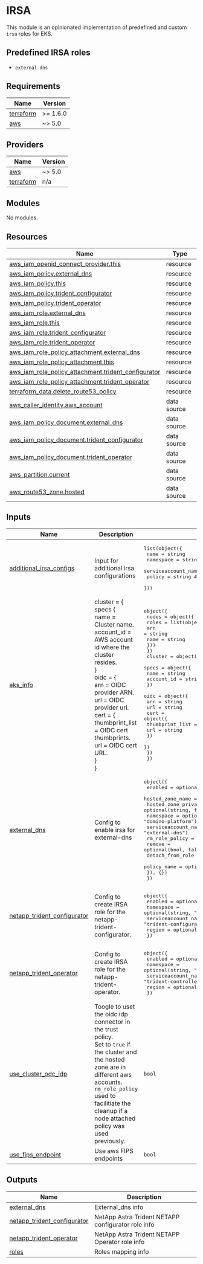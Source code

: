 # IRSA

This module is an opinionated implementation of predefined and custom `irsa` roles for EKS.

## Predefined IRSA roles

* `external-dns`

<!-- BEGINNING OF PRE-COMMIT-TERRAFORM DOCS HOOK -->
## Requirements

| Name | Version |
|------|---------|
| <a name="requirement_terraform"></a> [terraform](#requirement\_terraform) | >= 1.6.0 |
| <a name="requirement_aws"></a> [aws](#requirement\_aws) | ~> 5.0 |

## Providers

| Name | Version |
|------|---------|
| <a name="provider_aws"></a> [aws](#provider\_aws) | ~> 5.0 |
| <a name="provider_terraform"></a> [terraform](#provider\_terraform) | n/a |

## Modules

No modules.

## Resources

| Name | Type |
|------|------|
| [aws_iam_openid_connect_provider.this](https://registry.terraform.io/providers/hashicorp/aws/latest/docs/resources/iam_openid_connect_provider) | resource |
| [aws_iam_policy.external_dns](https://registry.terraform.io/providers/hashicorp/aws/latest/docs/resources/iam_policy) | resource |
| [aws_iam_policy.this](https://registry.terraform.io/providers/hashicorp/aws/latest/docs/resources/iam_policy) | resource |
| [aws_iam_policy.trident_configurator](https://registry.terraform.io/providers/hashicorp/aws/latest/docs/resources/iam_policy) | resource |
| [aws_iam_policy.trident_operator](https://registry.terraform.io/providers/hashicorp/aws/latest/docs/resources/iam_policy) | resource |
| [aws_iam_role.external_dns](https://registry.terraform.io/providers/hashicorp/aws/latest/docs/resources/iam_role) | resource |
| [aws_iam_role.this](https://registry.terraform.io/providers/hashicorp/aws/latest/docs/resources/iam_role) | resource |
| [aws_iam_role.trident_configurator](https://registry.terraform.io/providers/hashicorp/aws/latest/docs/resources/iam_role) | resource |
| [aws_iam_role.trident_operator](https://registry.terraform.io/providers/hashicorp/aws/latest/docs/resources/iam_role) | resource |
| [aws_iam_role_policy_attachment.external_dns](https://registry.terraform.io/providers/hashicorp/aws/latest/docs/resources/iam_role_policy_attachment) | resource |
| [aws_iam_role_policy_attachment.this](https://registry.terraform.io/providers/hashicorp/aws/latest/docs/resources/iam_role_policy_attachment) | resource |
| [aws_iam_role_policy_attachment.trident_configurator](https://registry.terraform.io/providers/hashicorp/aws/latest/docs/resources/iam_role_policy_attachment) | resource |
| [aws_iam_role_policy_attachment.trident_operator](https://registry.terraform.io/providers/hashicorp/aws/latest/docs/resources/iam_role_policy_attachment) | resource |
| [terraform_data.delete_route53_policy](https://registry.terraform.io/providers/hashicorp/terraform/latest/docs/resources/data) | resource |
| [aws_caller_identity.aws_account](https://registry.terraform.io/providers/hashicorp/aws/latest/docs/data-sources/caller_identity) | data source |
| [aws_iam_policy_document.external_dns](https://registry.terraform.io/providers/hashicorp/aws/latest/docs/data-sources/iam_policy_document) | data source |
| [aws_iam_policy_document.trident_configurator](https://registry.terraform.io/providers/hashicorp/aws/latest/docs/data-sources/iam_policy_document) | data source |
| [aws_iam_policy_document.trident_operator](https://registry.terraform.io/providers/hashicorp/aws/latest/docs/data-sources/iam_policy_document) | data source |
| [aws_partition.current](https://registry.terraform.io/providers/hashicorp/aws/latest/docs/data-sources/partition) | data source |
| [aws_route53_zone.hosted](https://registry.terraform.io/providers/hashicorp/aws/latest/docs/data-sources/route53_zone) | data source |

## Inputs

| Name | Description | Type | Default | Required |
|------|-------------|------|---------|:--------:|
| <a name="input_additional_irsa_configs"></a> [additional\_irsa\_configs](#input\_additional\_irsa\_configs) | Input for additional irsa configurations | <pre>list(object({<br>    name                = string<br>    namespace           = string<br>    serviceaccount_name = string<br>    policy              = string #json<br>  }))</pre> | `[]` | no |
| <a name="input_eks_info"></a> [eks\_info](#input\_eks\_info) | cluster = {<br>      specs {<br>        name            = Cluster name.<br>        account\_id      = AWS account id where the cluster resides.<br>      }<br>      oidc = {<br>        arn = OIDC provider ARN.<br>        url = OIDC provider url.<br>        cert = {<br>          thumbprint\_list = OIDC cert thumbprints.<br>          url             = OIDC cert URL.<br>      }<br>    } | <pre>object({<br>    nodes = object({<br>      roles = list(object({<br>        arn  = string<br>        name = string<br>      }))<br>    })<br>    cluster = object({<br>      specs = object({<br>        name       = string<br>        account_id = string<br>      })<br>      oidc = object({<br>        arn = string<br>        url = string<br>        cert = object({<br>          thumbprint_list = list(string)<br>          url             = string<br>        })<br>      })<br>    })<br>  })</pre> | n/a | yes |
| <a name="input_external_dns"></a> [external\_dns](#input\_external\_dns) | Config to enable irsa for external-dns | <pre>object({<br>    enabled             = optional(bool, false)<br>    hosted_zone_name    = optional(string, null)<br>    hosted_zone_private = optional(string, false)<br>    namespace           = optional(string, "domino-platform")<br>    serviceaccount_name = optional(string, "external-dns")<br>    rm_role_policy = optional(object({<br>      remove           = optional(bool, false)<br>      detach_from_role = optional(bool, false)<br>      policy_name      = optional(string, "")<br>    }), {})<br>  })</pre> | `{}` | no |
| <a name="input_netapp_trident_configurator"></a> [netapp\_trident\_configurator](#input\_netapp\_trident\_configurator) | Config to create IRSA role for the netapp-trident-configurator. | <pre>object({<br>    enabled             = optional(bool, false)<br>    namespace           = optional(string, "trident")<br>    serviceaccount_name = optional(string, "trident-configurator")<br>    region              = optional(string)<br>  })</pre> | `{}` | no |
| <a name="input_netapp_trident_operator"></a> [netapp\_trident\_operator](#input\_netapp\_trident\_operator) | Config to create IRSA role for the netapp-trident-operator. | <pre>object({<br>    enabled             = optional(bool, false)<br>    namespace           = optional(string, "trident")<br>    serviceaccount_name = optional(string, "trident-controller")<br>    region              = optional(string)<br>  })</pre> | `{}` | no |
| <a name="input_use_cluster_odc_idp"></a> [use\_cluster\_odc\_idp](#input\_use\_cluster\_odc\_idp) | Toogle to uset the oidc idp connector in the trust policy.<br>    Set to `true` if the cluster and the hosted zone are in different aws accounts.<br>    `rm_role_policy` used to facilitiate the cleanup if a node attached policy was used previously. | `bool` | `true` | no |
| <a name="input_use_fips_endpoint"></a> [use\_fips\_endpoint](#input\_use\_fips\_endpoint) | Use aws FIPS endpoints | `bool` | `false` | no |

## Outputs

| Name | Description |
|------|-------------|
| <a name="output_external_dns"></a> [external\_dns](#output\_external\_dns) | External\_dns info |
| <a name="output_netapp_trident_configurator"></a> [netapp\_trident\_configurator](#output\_netapp\_trident\_configurator) | NetApp Astra Trident NETAPP configurator role info |
| <a name="output_netapp_trident_operator"></a> [netapp\_trident\_operator](#output\_netapp\_trident\_operator) | NetApp Astra Trident NETAPP Operator role info |
| <a name="output_roles"></a> [roles](#output\_roles) | Roles mapping info |
<!-- END OF PRE-COMMIT-TERRAFORM DOCS HOOK -->
